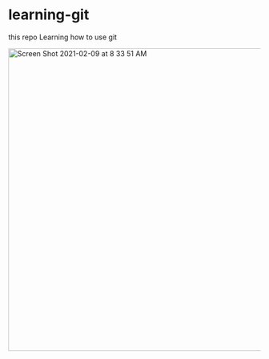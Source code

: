 # learning-git

this repo Learning how to use git

<img width="603" alt="Screen Shot 2021-02-09 at 8 33 51 AM" src="https://user-images.githubusercontent.com/101369410/163489461-e0fac251-ebb4-4300-aae3-cbe1ddcce893.png">
